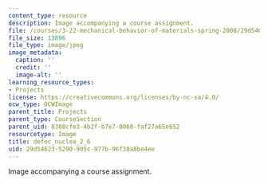 ```yaml
---
content_type: resource
description: Image accompanying a course assignment.
file: /courses/3-22-mechanical-behavior-of-materials-spring-2008/29d546235290905c977b96f38a8be4ee_defec_nuclea_2_6.jpg
file_size: 13896
file_type: image/jpeg
image_metadata:
  caption: ''
  credit: ''
  image-alt: ''
learning_resource_types:
- Projects
license: https://creativecommons.org/licenses/by-nc-sa/4.0/
ocw_type: OCWImage
parent_title: Projects
parent_type: CourseSection
parent_uid: 8388cfe3-4b2f-b7e7-0060-faf27a65e652
resourcetype: Image
title: defec_nuclea_2_6
uid: 29d54623-5290-905c-977b-96f38a8be4ee
---
```

Image accompanying a course assignment.